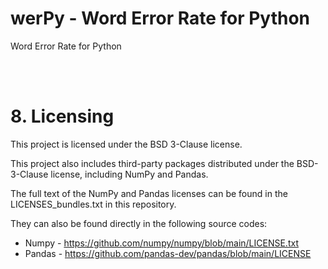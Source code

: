 # werPy - Word Error Rate for Python


Word Error Rate for Python




<br /><br />
# 8. Licensing

This project is licensed under the BSD 3-Clause license.

This project also includes third-party packages distributed under the BSD-3-Clause license, including NumPy and Pandas.

The full text of the NumPy and Pandas licenses can be found in the LICENSES_bundles.txt in this repository. 

They can also be found directly in the following source codes:

 - Numpy - <a href="https://github.com/numpy/numpy/blob/main/LICENSE.txt">https://github.com/numpy/numpy/blob/main/LICENSE.txt</a>
 - Pandas - <a href="https://github.com/pandas-dev/pandas/blob/main/LICENSE">https://github.com/pandas-dev/pandas/blob/main/LICENSE</a>

